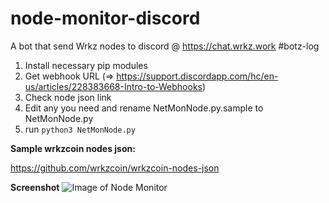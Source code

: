 # node-monitor-discord
A bot that send Wrkz nodes to discord @ https://chat.wrkz.work #botz-log

1) Install necessary pip modules
2) Get webhook URL (=> https://support.discordapp.com/hc/en-us/articles/228383668-Intro-to-Webhooks)
3) Check node json link
4) Edit any you need and rename NetMonNode.py.sample to NetMonNode.py
5) run `python3 NetMonNode.py`

**Sample wrkzcoin nodes json:**

<https://github.com/wrkzcoin/wrkzcoin-nodes-json>

**Screenshot**
![Image of Node Monitor](https://raw.githubusercontent.com/wrkzcoin/node-monitor-discord/master/discord-node-mon.png)

